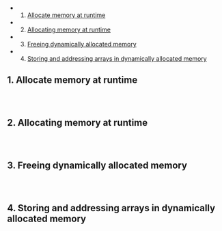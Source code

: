 <!-- vscode-markdown-toc -->
* 1. [Allocate memory at runtime](#Allocatememoryatruntime)
* 2. [Allocating memory at runtime](#Allocatingmemoryatruntime)
* 3. [Freeing dynamically allocated memory](#Freeingdynamicallyallocatedmemory)
* 4. [Storing and addressing arrays in dynamically allocated memory](#Storingandaddressingarraysindynamicallyallocatedmemory)

<!-- vscode-markdown-toc-config
	numbering=true
	autoSave=true
	/vscode-markdown-toc-config -->
<!-- /vscode-markdown-toc -->

##  1. <a name='Allocatememoryatruntime'></a>Allocate memory at runtime
``` c
```

``` c
```

``` c
```

##  2. <a name='Allocatingmemoryatruntime'></a>Allocating memory at runtime
``` c
```

``` c
```

``` c
```

##  3. <a name='Freeingdynamicallyallocatedmemory'></a>Freeing dynamically allocated memory
``` c
```

``` c
```

``` c
```

##  4. <a name='Storingandaddressingarraysindynamicallyallocatedmemory'></a>Storing and addressing arrays in dynamically allocated memory
``` c
```

``` c
```

``` c
```